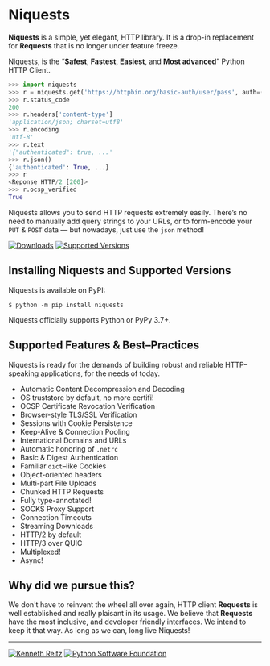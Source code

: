 # Niquests

**Niquests** is a simple, yet elegant, HTTP library. It is a drop-in replacement for **Requests** that is no longer under
feature freeze.

Niquests, is the “**Safest**, **Fastest**, **Easiest**, and **Most advanced**” Python HTTP Client.

```python
>>> import niquests
>>> r = niquests.get('https://httpbin.org/basic-auth/user/pass', auth=('user', 'pass'))
>>> r.status_code
200
>>> r.headers['content-type']
'application/json; charset=utf8'
>>> r.encoding
'utf-8'
>>> r.text
'{"authenticated": true, ...'
>>> r.json()
{'authenticated': True, ...}
>>> r
<Reponse HTTP/2 [200]>
>>> r.ocsp_verified
True
```

Niquests allows you to send HTTP requests extremely easily. There’s no need to manually add query strings to your URLs, or to form-encode your `PUT` & `POST` data — but nowadays, just use the `json` method!

[![Downloads](https://static.pepy.tech/badge/niquests/month)](https://pepy.tech/project/niquests)
[![Supported Versions](https://img.shields.io/pypi/pyversions/niquests.svg)](https://pypi.org/project/niquests)

## Installing Niquests and Supported Versions

Niquests is available on PyPI:

```console
$ python -m pip install niquests
```

Niquests officially supports Python or PyPy 3.7+.

## Supported Features & Best–Practices

Niquests is ready for the demands of building robust and reliable HTTP–speaking applications, for the needs of today.

- Automatic Content Decompression and Decoding
- OS truststore by default, no more certifi!
- OCSP Certificate Revocation Verification
- Browser-style TLS/SSL Verification
- Sessions with Cookie Persistence
- Keep-Alive & Connection Pooling
- International Domains and URLs
- Automatic honoring of `.netrc`
- Basic & Digest Authentication
- Familiar `dict`–like Cookies
- Object-oriented headers
- Multi-part File Uploads
- Chunked HTTP Requests
- Fully type-annotated!
- SOCKS Proxy Support
- Connection Timeouts
- Streaming Downloads
- HTTP/2 by default
- HTTP/3 over QUIC
- Multiplexed!
- Async!

## Why did we pursue this?

We don't have to reinvent the wheel all over again, HTTP client **Requests** is well established and
really plaisant in its usage. We believe that **Requests** have the most inclusive, and developer friendly interfaces.
We intend to keep it that way. As long as we can, long live Niquests!

---

[![Kenneth Reitz](https://raw.githubusercontent.com/jawah/niquests/main/ext/kr.png)](https://kennethreitz.org) [![Python Software Foundation](https://raw.githubusercontent.com/psf/requests/main/ext/psf.png)](https://www.python.org/psf)
